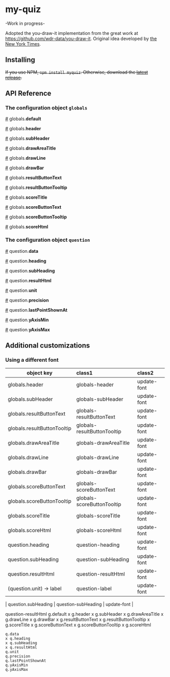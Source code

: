 # my-quiz

-Work in progress-

Adopted the you-draw-it implementation from the great work at https://github.com/wdr-data/you-draw-it. Original idea developed by [the New York Times](https://www.nytimes.com/interactive/2015/05/28/upshot/you-draw-it-how-family-income-affects-childrens-college-chances.html).

## Installing

~~If you use NPM, `npm install myquiz`. Otherwise, download the [latest release](https://unpkg.com/myquiz).~~


## API Reference

### The configuration object `globals`

<a href="#g-default" id="g-default">#</a> globals.<b>default</b>

<a href="#g-header" id="g-header">#</a> globals.<b>header</b>

<a href="#g-subHeader" id="g-subHeader">#</a> globals.<b>subHeader</b>

<a href="#g-drawAreaTitle" id="g-drawAreaTitle">#</a> globals.<b>drawAreaTitle</b>

<a href="#g-drawLine" id="g-drawLine">#</a> globals.<b>drawLine</b>

<a href="#g-drawBar" id="g-drawBar">#</a> globals.<b>drawBar</b>

<a href="#g-resultButtonText" id="g-resultButtonText">#</a> globals.<b>resultButtonText</b>

<a href="#g-resultButtonTooltip" id="g-resultButtonTooltip">#</a> globals.<b>resultButtonTooltip</b>

<a href="#g-scoreTitle" id="g-scoreTitle">#</a> globals.<b>scoreTitle</b>

<a href="#g-scoreButtonText" id="g-scoreButtonText">#</a> globals.<b>scoreButtonText</b>

<a href="#g-scoreButtonTooltip" id="g-scoreButtonTooltip">#</a> globals.<b>scoreButtonTooltip</b>

<a href="#g-scoreHtml" id="g-scoreHtml">#</a> globals.<b>scoreHtml</b>

### The configuration object `question`

<a href="#q-data" id="q-data">#</a> question.<b>data</b>

<a href="#q-heading" id="q-heading">#</a> question.<b>heading</b>

<a href="#q-subHeading" id="q-subHeading">#</a> question.<b>subHeading</b>

<a href="#q-resultHtml" id="q-resultHtml">#</a> question.<b>resultHtml</b>

<a href="#q-unit" id="q-unit">#</a> question.<b>unit</b>

<a href="#q-precision" id="q-precision">#</a> question.<b>precision</b>

<a href="#q-lastPointShownAt" id="q-lastPointShownAt">#</a> question.<b>lastPointShownAt</b>

<a href="#q-yAxisMin" id="q-yAxisMin">#</a> question.<b>yAxisMin</b>

<a href="#q-yAxisMax" id="q-yAxisMax">#</a> question.<b>yAxisMax</b>

## Additional customizations

### Using a different font

| object key       | class1          | class2  |
| ------------- |:-------------|:-----|
| globals.header      | globals-header  | update-font |
| globals.subHeader     | globals-subHeader      |   update-font |
| globals.resultButtonText     | globals-resultButtonText     |   update-font |
| globals.resultButtonTooltip    | globals-resultButtonTooltip     |   update-font |
| globals.drawAreaTitle    | globals-drawAreaTitle     |   update-font |
| globals.drawLine    | globals-drawLine     |   update-font |
| globals.drawBar    | globals-drawBar     |   update-font |
| globals.scoreButtonText    | globals-scoreButtonText     |   update-font |
| globals.scoreButtonTooltip    | globals-scoreButtonTooltip     |   update-font |
| globals.scoreTitle    | globals-scoreTitle     |   update-font |
| globals.scoreHtml    | globals-scoreHtml     |   update-font |
| question.heading | question-heading      |    update-font |
| question.subHeading | question-subHeading      |    update-font |
| question.resultHtml | question-resultHtml      |    update-font |
| (question.unit) → label | question-label      |    update-font |

| question.subHeading | question-subHeading      |    update-font |

question-resultHtml
    g.default
    x g.header
    x g.subHeader
    x g.drawAreaTitle
    x g.drawLine
    x g.drawBar
    x g.resultButtonText
    x g.resultButtonTooltip
    x g.scoreTitle
    x g.scoreButtonText
    x g.scoreButtonTooltip
    x g.scoreHtml

    q.data
    x q.heading
    x q.subHeading
    x q.resultHtml
    q.unit
    q.precision
    q.lastPointShownAt
    q.yAxisMin
    q.yAxisMax
